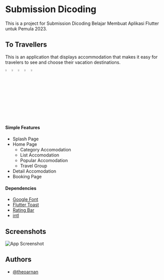 
# Submission Dicoding

This is a project for Submission Dicoding Belajar Membuat Aplikasi Flutter untuk Pemula 2023.
 


## To Travellers

This is an application that displays accommodation that makes it easy for travelers to see and choose their vacation destinations.

<img src="https://cdn-icons-png.flaticon.com/512/541/541415.png"  width="4%" height="4%"><img src="https://cdn-icons-png.flaticon.com/512/541/541415.png"  width="4%" height="4%"><img src="https://cdn-icons-png.flaticon.com/512/541/541415.png"  width="4%" height="4%"><img src="https://cdn-icons-png.flaticon.com/512/541/541415.png"  width="4%" height="4%"><img src="https://cdn-icons-png.flaticon.com/512/541/541415.png"  width="4%" height="4%">

#### Simple Features
- Splash Page
- Home Page
  - Category Accomodation
  - List Accomodation
  - Popular Accomodation
  - Travel Group
- Detail Accomodation
- Booking Page

#### Dependencies
- [Google Font](https://pub.dev/packages/google_fonts)
- [Flutter Toast](https://pub.dev/packages/fluttertoast)
- [Rating Bar](https://pub.dev/packages/flutter_rating_bar)
- [intl](https://pub.dev/packages/intl)

## Screenshots

![App Screenshot](https://drive.google.com/uc?export=view&id=1AX_3loKmjEUIrSPh1efKOckUwqz2Kbi4)


## Authors

- [@theoarnan](https://www.github.com/theoarnan)


